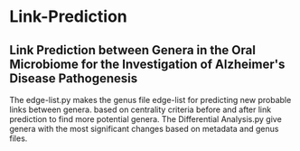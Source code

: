 # Link-Prediction
## Link Prediction between Genera in the Oral Microbiome for the Investigation of Alzheimer's Disease Pathogenesis
The edge-list.py makes the genus file edge-list for predicting new probable links between genera. 
based on centrality criteria before and after link prediction to find more potential genera.
The Differential Analysis.py give genera with the most significant changes based on metadata and genus files.
